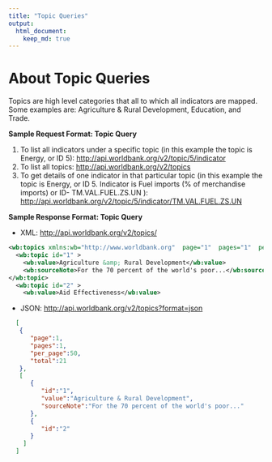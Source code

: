 ```yaml
---
title: "Topic Queries"
output:
  html_document:
    keep_md: true
---
```

# About Topic Queries
Topics are high level categories that all to which all indicators are mapped. Some examples are: Agriculture & Rural Development, Education, and Trade.

**Sample Request Format: Topic Query**
1. To list all indicators under a specific topic (in this example the topic is Energy, or ID 5): <http://api.worldbank.org/v2/topic/5/indicator>
2. To list all topics: <http://api.worldbank.org/v2/topics>
3. To get details of one indicator in that particular topic (in this example the topic is Energy, or ID 5. Indicator is Fuel imports (% of merchandise imports) or ID- TM.VAL.FUEL.ZS.UN ): <http://api.worldbank.org/v2/topic/5/indicator/TM.VAL.FUEL.ZS.UN>

**Sample Response Format: Topic Query**
* XML: <http://api.worldbank.org/v2/topics/>
```xml
<wb:topics xmlns:wb="http://www.worldbank.org"  page="1"  pages="1"  per_page="50"  total="21" >
  <wb:topic id="1" >
    <wb:value>Agriculture &amp; Rural Development</wb:value>
    <wb:sourceNote>For the 70 percent of the world's poor...</wb:sourceNote>
</wb:topic>
  <wb:topic id="2" >
    <wb:value>Aid Effectiveness</wb:value>
```

* JSON: <http://api.worldbank.org/v2/topics?format=json>
```json
  [
   {
      "page":1,
      "pages":1,
      "per_page":50,
      "total":21
   },
   [
      {
         "id":"1",
         "value":"Agriculture & Rural Development",
         "sourceNote":"For the 70 percent of the world's poor..."
      },
      {
         "id":"2"
      }
    ]
  ]
```
